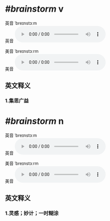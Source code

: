 # ***\#brainstorm*** v
英音 ˈbreɪnstɔːm  
英音
<audio src="./media/brainstorm1_AAC.aac" controls="controls"></audio>

美音 ˈbreɪnstɔːrm  
美音
<audio src="./media/brainstorm2_AAC.aac" controls="controls"></audio>



  

英文释义
---
### 1.**集思广益**  


# ***\#brainstorm*** n
英音 ˈbreɪnstɔːm  
英音
<audio src="./media/brainstorm1_AAC.aac" controls="controls"></audio>

美音 ˈbreɪnstɔːrm  
美音
<audio src="./media/brainstorm2_AAC.aac" controls="controls"></audio>



  

英文释义
---
### 1.**灵感；妙计；一时糊涂**  


